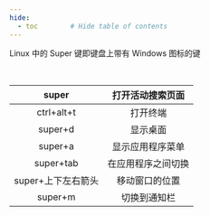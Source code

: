 ```yaml
---
hide:
  - toc        # Hide table of contents
---
```


Linux 中的 Super 键即键盘上带有 Windows 图标的键

​                  

|       super        |  打开活动搜索页面  |
| :----------------: | :----------------: |
|     ctrl+alt+t     |      打开终端      |
|      super+d       |      显示桌面      |
|      super+a       |  显示应用程序菜单  |
|     super+tab      | 在应用程序之间切换 |
| super+上下左右箭头 |   移动窗口的位置   |
|      super+m       |    切换到通知栏    |